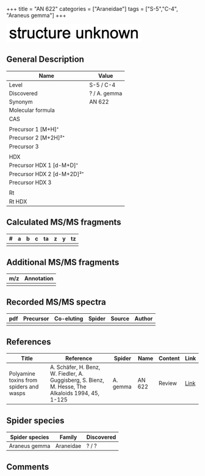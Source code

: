 +++
title = "AN 622"
categories = ["Araneidae"]
tags = ["S-5","C-4",
"Araneus gemma"]
+++

![](/img/2.png)

## General Description

| Name                       | Value        |
|----------------------------|--------------|
| Level                      | S-5 / C-4           |
| Discovered                 | ? / A. gemma |
| Synonym                    | AN 622       |
| Molecular formula          |              |
| CAS                        |              |
|                            |              |
| Precursor 1 [M+H]⁺         |              |
| Precursor 2 [M+2H]²⁺       |              |
| Precursor 3                |              |
|                            |              |
| HDX                        |              |
| Precursor HDX 1 [d-M+D]⁺   |              |
| Precursor HDX 2 [d-M+2D]²⁺ |              |
| Precursor HDX 3            |              |
|                            |              |
| Rt                         |              |
| Rt HDX                     |              |

## Calculated MS/MS fragments

| # | a | b | c | ta | z | y | tz |
|---|---|---|---|----|---|---|----|
|   |   |   |   |    |   |   |    |

## Additional MS/MS fragments

| m/z | Annotation |
|-----|------------|
|     |            |

## Recorded MS/MS spectra

| pdf | Precursor | Co-eluting | Spider | Source | Author |
|-----|-----------|------------|--------|--------|--------|
|     |           |            |        |        |        |

## References

| Title                                                                                     | Reference                                                                                         | Spider     | Name   | Content          | Link                                                  |
|-------------------------------------------------------------------------------------------|---------------------------------------------------------------------------------------------------|------------|--------|------------------|-------------------------------------------------------|
| Polyamine toxins from spiders and wasps                                                              | A. Schäfer, H. Benz, W. Fiedler, A. Guggisberg, S. Bienz, M. Hesse, The Alkaloids 1994, 45, 1-125             | A. gemma  | AN 622  | Review                           | [Link](https://doi.org/10.1016/S0099-9598(08)60276-X) |

## Spider species

| Spider species | Family    | Discovered |
|----------------|-----------|------------|
| Araneus gemma  | Araneidae | ? / ?      |

## Comments
